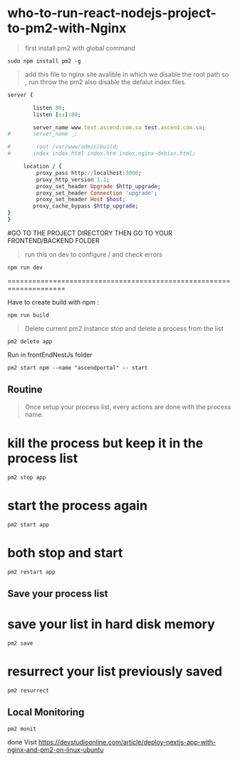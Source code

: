 # who-to-run-react-nodejs-project-to-pm2-with-Nginx

> first install pm2 with global command
```
sudo npm install pm2 -g
```
> add this file to nginx site avalible
in which we disable the root path so , run throw the pm2
also disable the defalut index files.

```ruby
server {

        listen 80;
        listen [::]:80;

        server_name www.test.ascend.com.sa test.ascend.com.sa;
#       server_name _;

#        root /var/www/admin/build;
#       index index.html index.htm index.nginx-debian.html;

     location / {
         proxy_pass http://localhost:3000;
         proxy_http_version 1.1;
         proxy_set_header Upgrade $http_upgrade;
         proxy_set_header Connection 'upgrade';
         proxy_set_header Host $host;
        proxy_cache_bypass $http_upgrade;
}
}
```
#GO TO THE PROJECT DIRECTORY THEN GO TO YOUR FRONTEND/BACKEND FOLDER
>run this on dev to configure / and check errors
```
npm run dev
```
====================================================================

Have to create build with npm :
```
npm run build
```
>Delete current pm2 instance
stop and delete a process from the list
```
pm2 delete app
```
Run in frontEndNestJs folder
```
pm2 start npm --name "ascendportal" -- start
```
Routine
-------------------------
>Once setup your process list, every actions are done with the process name.

# kill the process but keep it in the process list
```
pm2 stop app
```
# start the process again
```
pm2 start app
```
# both stop and start
```
pm2 restart app
```
Save your process list
----------------------------------

# save your list in hard disk memory
```
pm2 save
```
# resurrect your list previously saved
```
pm2 resurrect
```

Local Monitoring
--------------------
```
pm2 monit
```












done
Visit https://devstudioonline.com/article/deploy-nextjs-app-with-nginx-and-pm2-on-linux-ubuntu
